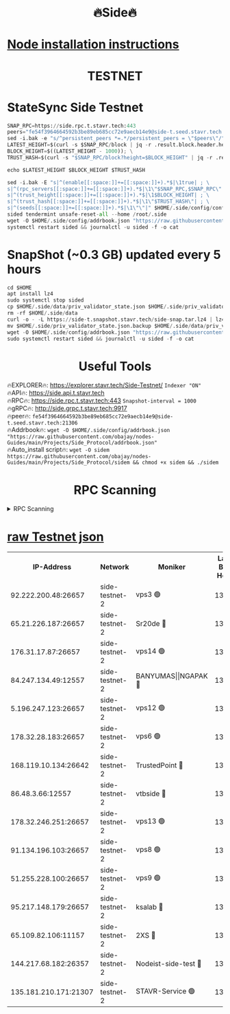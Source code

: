 <h1 align="center"> 🔥Side🔥</h1>

[Node installation instructions](https://github.com/obajay/nodes-Guides/tree/main/Projects/Side_Protocol)
=

<h1 align="center"> TESTNET</h1>

# StateSync Side Testnet
```python
SNAP_RPC=https://side.rpc.t.stavr.tech:443
peers="fe54f3964664592b3be89eb685cc72e9aecb14e9@side-t.seed.stavr.tech:21306"
sed -i.bak -e "s/^persistent_peers *=.*/persistent_peers = \"$peers\"/" $HOME/.side/config/config.toml
LATEST_HEIGHT=$(curl -s $SNAP_RPC/block | jq -r .result.block.header.height); \
BLOCK_HEIGHT=$((LATEST_HEIGHT - 1000)); \
TRUST_HASH=$(curl -s "$SNAP_RPC/block?height=$BLOCK_HEIGHT" | jq -r .result.block_id.hash)

echo $LATEST_HEIGHT $BLOCK_HEIGHT $TRUST_HASH

sed -i.bak -E "s|^(enable[[:space:]]+=[[:space:]]+).*$|\1true| ; \
s|^(rpc_servers[[:space:]]+=[[:space:]]+).*$|\1\"$SNAP_RPC,$SNAP_RPC\"| ; \
s|^(trust_height[[:space:]]+=[[:space:]]+).*$|\1$BLOCK_HEIGHT| ; \
s|^(trust_hash[[:space:]]+=[[:space:]]+).*$|\1\"$TRUST_HASH\"| ; \
s|^(seeds[[:space:]]+=[[:space:]]+).*$|\1\"\"|" $HOME/.side/config/config.toml
sided tendermint unsafe-reset-all --home /root/.side
wget -O $HOME/.side/config/addrbook.json "https://raw.githubusercontent.com/obajay/nodes-Guides/main/Projects/Side_Protocol/addrbook.json"
systemctl restart sided && journalctl -u sided -f -o cat
```
# SnapShot (~0.3 GB) updated every 5 hours
```python
cd $HOME
apt install lz4
sudo systemctl stop sided
cp $HOME/.side/data/priv_validator_state.json $HOME/.side/priv_validator_state.json.backup
rm -rf $HOME/.side/data
curl -o - -L https://side-t.snapshot.stavr.tech/side-snap.tar.lz4 | lz4 -c -d - | tar -x -C $HOME/.side --strip-components 2
mv $HOME/.side/priv_validator_state.json.backup $HOME/.side/data/priv_validator_state.json
wget -O $HOME/.side/config/addrbook.json "https://raw.githubusercontent.com/obajay/nodes-Guides/main/Projects/Side_Protocol/addrbook.json"
sudo systemctl restart sided && journalctl -u sided -f -o cat
```
 <h1 align="center"> Useful Tools</h1>
 
🔥EXPLORER🔥: https://explorer.stavr.tech/Side-Testnet/        `Indexer "ON"` \
🔥API🔥:      https://side.api.t.stavr.tech \
🔥RPC🔥:      https://side.rpc.t.stavr.tech:443              `Snapshot-interval = 1000` \
🔥gRPC🔥:     http://side.grpc.t.stavr.tech:9917 \
🔥peer🔥:     `fe54f3964664592b3be89eb685cc72e9aecb14e9@side-t.seed.stavr.tech:21306` \
🔥Addrbook🔥: ```wget -O $HOME/.side/config/addrbook.json "https://raw.githubusercontent.com/obajay/nodes-Guides/main/Projects/Side_Protocol/addrbook.json"``` \
🔥Auto_install script🔥:  `wget -O sidem https://raw.githubusercontent.com/obajay/nodes-Guides/main/Projects/Side_Protocol/sidem && chmod +x sidem && ./sidem`

<h1 align="center"> RPC Scanning</h1>

<details>
<summary>RPC Scanning</summary>

<h2 align="center"> We scan nodes in real time every 4 hours. And we provide the final result of RPC endpoints.
We cannot influence the operation of these nodes in any way. </h2>


```python
If Voting Power is higher than 0 --> then the Node is a validator of the network and may be subject to attack and be a potential threat to the chain.
```
```python
We marked such validators with a red symbol
```

</details>

[raw Testnet json](https://rpc-check.sidet.stavr.tech/sidet/rpc-sidet-result.json)
=


<table><tr><th>IP-Address</th><th>Network</th><th>Moniker</th><th>Latest Block Height</th><th>Earliest Block Height</th><th>Catching Up</th><th>Tx Index</th><th>Voting Power</th><th>Scan Time</th></tr><tr><td>92.222.200.48:26657</td><td>side-testnet-2</td><td>vps3 🟢</td><td>139738</td><td>1</td><td>False</td><td>on</td><td>0</td><td>2024-03-02T20:27:31.299250214UTC</td></tr><tr><td>65.21.226.187:26657</td><td>side-testnet-2</td><td>Sr20de 🔴</td><td>139738</td><td>1</td><td>False</td><td>on</td><td>2425</td><td>2024-03-02T20:27:31.594165722UTC</td></tr><tr><td>176.31.17.87:26657</td><td>side-testnet-2</td><td>vps14 🟢</td><td>139738</td><td>1</td><td>False</td><td>on</td><td>0</td><td>2024-03-02T20:27:32.389831437UTC</td></tr><tr><td>84.247.134.49:12557</td><td>side-testnet-2</td><td>BANYUMAS||NGAPAK 🔴</td><td>139738</td><td>1</td><td>False</td><td>off</td><td>298</td><td>2024-03-02T20:27:32.695625645UTC</td></tr><tr><td>5.196.247.123:26657</td><td>side-testnet-2</td><td>vps12 🟢</td><td>139738</td><td>1</td><td>False</td><td>on</td><td>0</td><td>2024-03-02T20:27:37.550911878UTC</td></tr><tr><td>178.32.28.183:26657</td><td>side-testnet-2</td><td>vps6 🟢</td><td>139739</td><td>1</td><td>False</td><td>on</td><td>0</td><td>2024-03-02T20:27:42.412731412UTC</td></tr><tr><td>168.119.10.134:26642</td><td>side-testnet-2</td><td>TrustedPoint 🔴</td><td>139739</td><td>1</td><td>False</td><td>off</td><td>20002264</td><td>2024-03-02T20:27:42.952775770UTC</td></tr><tr><td>86.48.3.66:12557</td><td>side-testnet-2</td><td>vtbside 🔴</td><td>139740</td><td>1</td><td>False</td><td>off</td><td>2101</td><td>2024-03-02T20:27:44.426071559UTC</td></tr><tr><td>178.32.246.251:26657</td><td>side-testnet-2</td><td>vps13 🟢</td><td>139740</td><td>1</td><td>False</td><td>on</td><td>0</td><td>2024-03-02T20:27:45.828110372UTC</td></tr><tr><td>91.134.196.103:26657</td><td>side-testnet-2</td><td>vps8 🟢</td><td>139740</td><td>1</td><td>False</td><td>on</td><td>0</td><td>2024-03-02T20:27:48.951089580UTC</td></tr><tr><td>51.255.228.100:26657</td><td>side-testnet-2</td><td>vps9 🟢</td><td>139741</td><td>1</td><td>False</td><td>on</td><td>0</td><td>2024-03-02T20:27:50.594741433UTC</td></tr><tr><td>95.217.148.179:26657</td><td>side-testnet-2</td><td>ksalab 🔴</td><td>139739</td><td>6001</td><td>False</td><td>off</td><td>3468</td><td>2024-03-02T20:27:42.727278482UTC</td></tr><tr><td>65.109.82.106:11157</td><td>side-testnet-2</td><td>2XS 🔴</td><td>139738</td><td>10001</td><td>False</td><td>off</td><td>107</td><td>2024-03-02T20:27:30.452444074UTC</td></tr><tr><td>144.217.68.182:26357</td><td>side-testnet-2</td><td>Nodeist-side-test 🔴</td><td>139740</td><td>123001</td><td>False</td><td>off</td><td>3381</td><td>2024-03-02T20:27:45.072492851UTC</td></tr><tr><td>135.181.210.171:21307</td><td>side-testnet-2</td><td>STAVR-Service 🟢</td><td>139735</td><td>137001</td><td>False</td><td>on</td><td>0</td><td>2024-03-02T20:27:48.161745596UTC</td></tr></table>